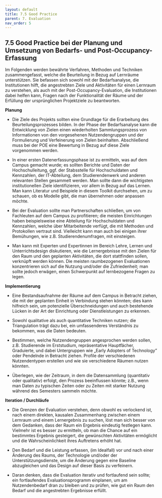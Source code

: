 ```yaml
---
layout: default
title: 7.5 Good Practice
parent: 7. Evaluation
nav_order: 5
---
```



## 7.5 Good Practice bei der Planung und Umsetzung von Bedarfs- und Post-Occupancy-Erfassung

Im Folgenden werden bewährte Verfahren, Methoden und Techniken
zusammengefasst, welche die Beurteilung in Bezug auf Lernräume
unterstützen. Sie befassen sich sowohl mit der Bedarfsanalyse, die
Institutionen hilft, die angestrebten Ziele und Aktivitäten für einen
Lernraum zu verstehen, als auch mit der Post-Occupancy-Evaluation, die
Institutionen dabei helfen kann, Fragen nach der Funktionalität der
Räume und der Erfüllung der ursprünglichen Projektziele zu beantworten.

**Planung**

-   Die Ziele des Projekts sollten eine Grundlage für die Erarbeitung
    des Beurteilungsprozesses bilden. In der Phase der Bedarfsanalyse
    kann die Entwicklung von Zielen einen wiederholten Sammlungsprozess von
    Informationen von den vorgesehenen Nutzendengruppen und
    der Formulierung und Verfeinerung von Zielen beinhalten.
    Abschließend muss bei der POE eine Bewertung in Bezug auf diese
    Ziele vorgenommen werden.

-   In einer ersten Datenerfassungsphase ist zu ermitteln, was auf dem
    Campus gemacht wurde; es sollten Berichte und Daten der Hochschulleitung,
    ggf. der Stabsstelle für Hochschuldaten und Kennzahlen, der IT-Abteilung,
    dem Studierendenwerk und anderen relevanten Stellen gesammelt werden. Man
    sollte dann die wichtigsten institutionellen Ziele identifizieren,
    vor allem in Bezug auf das Lernen. Man kann Literatur und Beispiele in
    diesem Toolkit durchsehen, um zu schauen, ob es Modelle gibt, die man
    übernehmen oder anpassen möchte.

-   Bei der Evaluation sollte man Partnerschaften schließen, um
    von Fachleuten auf dem Campus zu profitieren; die meisten Einrichtungen
    haben beispielsweise eine Abteilung für Hochschuldaten und Kennzahlen,
    welche über Mitarbeitende verfügt, die mit Methoden und Protokollen vertraut
    sind. Vielleicht kann man auch bei einigen ihrer Bemühungen, wie z.B.
    Studierendenumfragen, mit einsteigen.

-   Man kann mit Experten und Expertinnen im Bereich Lehre, Lernen und Unterrichtsdesign diskutieren, wie
    die Lernergebnisse mit den Zielen für den Raum und den geplanten
    Aktivitäten, die dort stattfinden sollen, verknüpft werden können.
    Die meisten raumbezogenen Evaluationen konzentrieren sich auf die
    Nutzung und/oder die Zufriedenheit; man sollte jedoch erwägen, einen
    Schwerpunkt auf lernbezogene Fragen zu legen.

**Implementierung**

-   Eine Bestandsaufnahme der Räume auf dem Campus in Betracht ziehen,
    die mit der geplanten Einheit in Verbindung stehen könnten; dies
    kann hilfreich sein, um potenzielle Überschneidungen und auch
    bestehende Lücken in der Art der Einrichtung oder Dienstleistungen
    zu erkennen.

-   Sowohl qualitative als auch quantitative Techniken nutzen; die Triangulation trägt dazu bei, ein umfassenderes
    Verständnis zu bekommen, was die Daten bedeuten.

-   Bestimmen, welche Nutzendengruppen angesprochen werden sollen, z.B.
    Studierende im Erststudium, repräsentative Hauptfächer, Graduierte,
    und dabei Untergruppen wie „Early Adopters of Technology” oder Pendelnde
    in Betracht ziehen. Profile der verschiedenen Nutzendentypen
    erstellen und wie sie verschiedene Räumen nutzen könnten.

-   Überlegen, wie der Zeitraum, in dem die Datensammlung (quantitativ
    oder qualitativ) erfolgt, den Prozess beeinflussen könnte; z.B.,
    wenn man Daten zu typischen Zeiten oder zu Zeiten mit starker
    Nutzung während des Semesters sammeln möchte.

**Iteration / Durchläufe**

-   Die Grenzen der Evaluation verstehen, denn obwohl es verlockend ist,
    nach einem direkten, kausalen Zusammenhang zwischen einem Lernraum
    und einem Lernergebnis zu suchen, löst man sich besser von dem
    Gedanken, dass der Raum ein Ergebnis eindeutig festlegen kann.
    Vielmehr ist es besser zu ermitteln, ob man die Chance auf ein
    bestimmtes Ergebnis gesteigert, die gewünschten Aktivitäten
    ermöglicht und die Wahrscheinlichkeit ihres Auftretens erhöht hat.

-   Den Bedarf und die Leistung erfassen, (im Idealfall) vor und nach
    einer Änderung des Raums, der Technologie und/oder der
    Unterstützungsdienste, um die Änderung gegen eine Baseline
    abzugleichen und das Design auf dieser Basis zu verfeinern.

-   Daran denken, dass die Evaluation iterativ und fortlaufend sein
    sollte; ein fortlaufendes Evaluationsprogramm einplanen, um am
    Nutzendenbedarf dran zu bleiben und zu prüfen, wie gut ein Raum den
    Bedarf und die angestrebten Ergebnisse erfüllt.
